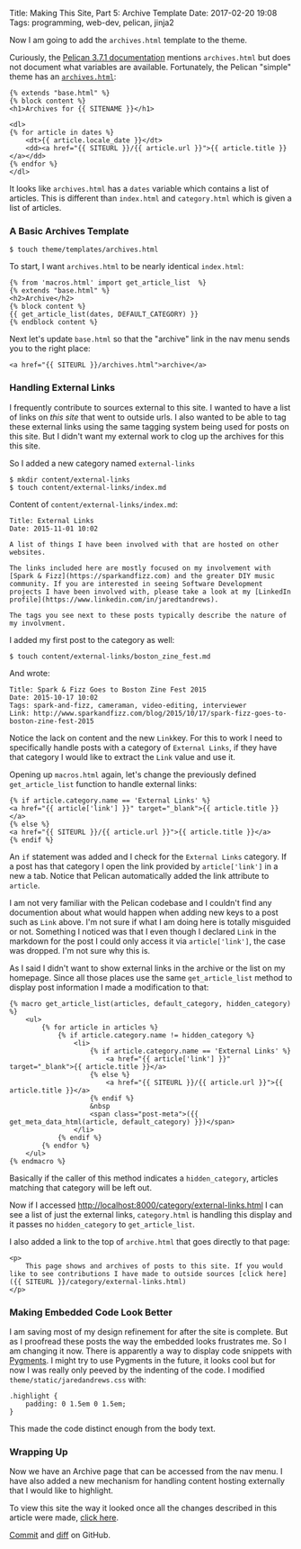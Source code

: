 Title: Making This Site, Part 5: Archive Template 
Date: 2017-02-20 19:08
Tags: programming, web-dev, pelican, jinja2

Now I am going to add the `archives.html`  template to the theme.

Curiously, the [Pelican 3.7.1 documentation](http://docs.getpelican.com/en/stable/themes.html) mentions `archives.html` but does not document what variables are available. Fortunately, the Pelican "simple" theme has an [`archives.html`](https://github.com/getpelican/pelican/blob/master/pelican/themes/simple/templates/archives.html):

	{% extends "base.html" %}
    {% block content %}
    <h1>Archives for {{ SITENAME }}</h1>
    
    <dl>
    {% for article in dates %}
        <dt>{{ article.locale_date }}</dt>
        <dd><a href="{{ SITEURL }}/{{ article.url }}">{{ article.title }}</a></dd>
    {% endfor %}
    </dl>

It looks like `archives.html` has a `dates` variable which contains a list of articles. This is different than `index.html` and `category.html` which is given a list of articles.

### A Basic Archives Template

	$ touch theme/templates/archives.html

To start, I want `archives.html` to be nearly identical `index.html`:

	{% from 'macros.html' import get_article_list  %}
	{% extends "base.html" %}
	<h2>Archive</h2>
	{% block content %}
	{{ get_article_list(dates, DEFAULT_CATEGORY) }}
	{% endblock content %}

Next let's update `base.html` so that the "archive" link in the nav menu sends you to the right place:

	<a href="{{ SITEURL }}/archives.html">archive</a> 

### Handling External Links

I frequently contribute to sources external to this site. I wanted to have a list of links on *this site*  that went to outside urls. I also wanted to be able to tag these external links using the same tagging system being used for posts on this site. But I didn't want my external work to clog up the archives for this this site.

So I added a new category named `external-links`

	$ mkdir content/external-links
    $ touch content/external-links/index.md

Content of `content/external-links/index.md`:

	Title: External Links 
	Date: 2015-11-01 10:02 

	A list of things I have been involved with that are hosted on other websites.

	The links included here are mostly focused on my involvement with [Spark & Fizz](https://sparkandfizz.com) and the greater DIY music community. If you are interested in seeing Software Development projects I have been involved with, please take a look at my [LinkedIn profile](https://www.linkedin.com/in/jaredtandrews). 

	The tags you see next to these posts typically describe the nature of my involvment. 

I added my first post to the category as well:

	$ touch content/external-links/boston_zine_fest.md

And wrote:

	Title: Spark & Fizz Goes to Boston Zine Fest 2015
	Date: 2015-10-17 10:02
	Tags: spark-and-fizz, cameraman, video-editing, interviewer
	Link: http://www.sparkandfizz.com/blog/2015/10/17/spark-fizz-goes-to-boston-zine-fest-2015

Notice the lack on content and the new `Link`key. For this to work I need to specifically handle posts with a category of `External Links`, if they have that category I would like to extract the `Link` value and use it.

Opening up `macros.html` again, let's change the previously defined `get_article_list` function to handle external links:

	{% if article.category.name == 'External Links' %}
	<a href="{{ article['link'] }}" target="_blank">{{ article.title }}</a>
	{% else %}
	<a href="{{ SITEURL }}/{{ article.url }}">{{ article.title }}</a>
	{% endif %}

An `if` statement was added and I check for the `External Links` category. If a post has that category I open the link provided by `article['link']` in a new a tab. Notice that Pelican automatically added the link attribute to `article`.

I am not very familiar with the Pelican codebase and I couldn't find any documention about what would happen when adding new keys to a post such as `Link` above. I'm not sure if what I am doing here is totally misguided or not. Something I noticed was that I even though I declared `Link` in the markdown for the post I could only access it via `article['link']`, the case was dropped. I'm not sure why this is.

As I said I didn't want to show external links in the archive or the list on my homepage. Since all those places use the same `get_article_list` method to display post information I made a modification to that:

    {% macro get_article_list(articles, default_category, hidden_category) %}
        <ul>
            {% for article in articles %}
                {% if article.category.name != hidden_category %}
                    <li>
						{% if article.category.name == 'External Links' %}
                	        <a href="{{ article['link'] }}" target="_blank">{{ article.title }}</a>
						{% else %}
							<a href="{{ SITEURL }}/{{ article.url }}">{{ article.title }}</a>
						{% endif %}
						&nbsp
						<span class="post-meta">({{ get_meta_data_html(article, default_category) }})</span>
					</li>
                {% endif %}
            {% endfor %}
        </ul>
    {% endmacro %}

Basically if the caller of this method indicates a `hidden_category`, articles matching that category will be left out.

Now if I accessed [http://localhost:8000/category/external-links.html](http://localhost:8000/category/external-links.html) I can see a list of just the external links, `category.html` is handling this display and it passes no `hidden_category` to `get_article_list`.

I also added a link to the top of `archive.html` that goes directly to that page:

	<p>
		This page shows and archives of posts to this site. If you would like to see contributions I have made to outside sources [click here]({{ SITEURL }}/category/external-links.html)
	</p>

### Making Embedded Code Look Better

I am saving most of my design refinement for after the site is complete. But as I proofread these posts the way the embedded looks frustrates me. So I am changing it now. There is apparently a way to display code snippets with [Pygments](http://pygments.org/). I might try to use Pygments in the future, it looks cool but for now I was really only peeved by the indenting of the code. I modified `theme/static/jaredandrews.css` with:

	.highlight {
		padding: 0 1.5em 0 1.5em;
	}

This made the code distinct enough from the body text.

### Wrapping Up

Now we have an Archive page that can be accessed from the nav menu. I have also added a new mechanism for handling content hosting externally that I would like to highlight.

To view this site the way it looked once all the changes described in this article were made, [click here](/making-this-site-rendered/05).

[Commit]() and [diff]() on GitHub.
 
 




